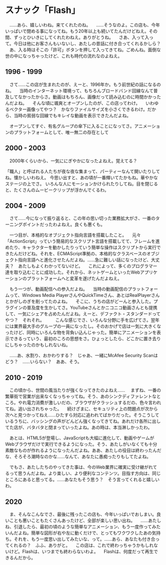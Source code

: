 # スナック「Flash」

　……あら、嬉しいわね。来てくれたのね。
　……そうなのよ。この店も、今年いっぱいで閉める事になってね。もう20年以上も続いてたんだけどねえ。その間、ずっとひいきにしてくれたわねえ。ありがとうね。
　さあ、入って入って。今日は他にお客さんもいないし、あたしの昔話に付き合ってくれるかしら？
　あ、入る時はそこの「許可」ボタンを押して入ってきてね。ごめんね。面倒な世の中になっちゃったけど、これも時代の流れなのよねえ。

## 1996 - 1999

　さて……この店が生まれたのが、えーと、1996年か。もう前世紀の話になるのね。
　当時のインターネット環境って、もちろんブロードバンド回線なんて普及してなかったからさ。動画はもちろん、画像だって読み込むのに時間かかったんだよね。
　そんな頃に颯爽とオープンしたのが、この店ってわけ。
　いわゆるベクター画像ってやつ？　かなりファイルサイズを小さくできるわけ。だから、当時の貧弱な回線でもキレイな動画を表示できたんだよね。

　オープンしてすぐ、有名グループの傘下に入ることになってさ。アニメーションのプラットフォームとして、唯一無二の存在として

## 2000 - 2003

　2000年くらいから、一気ににぎやかになったよねえ。覚えてる？

「職人」と呼ばれる人たちが夜な夜な集まって、パーティーなんて開いたりしてね。懐かしいわねえ。
今思い出すと、あの頃が一番輝いてたかもね。華やかなステージの上でさ。
いろんな人にモーションかけられたりしてね。目を閉じると、たくさんのムービークリップが浮かんでくるわ。

## 2004 - 2009

　さて……今になって振り返ると、この年の思い切った業務拡大がさ、一番のターニングポイントだったわよねえ。良くも悪くも。

　一つ目が、本格的なオブジェクト指向言語を搭載したこと。
　元々「ActionScript」っていう簡易的なスクリプト言語を搭載してて、フレームを進めたり、キャラクターを動かしたりっていう簡単な操作はスクリプトから実行できたんだけどね。それを、ECMAScript準拠の、本格的なクラスベースのオブジェクト指向言語へと進化させたんだよね。……急に難しい話になったけど、大丈夫？　あたしもよくわかってないけど。
　これによって、多くのプログラマー達を取り込むことに成功した。それから、ネットゲームといったWebアプリケーションのプラットフォームへと変革を遂げたんだよねえ。

　もう一つが、動画配信への参入だよね。
　当時の動画配信のプラットフォームって、Windows Media PlayerさんやQuickTimeさん、あとはRealPlayerさんとかがしのぎを削ってたのよね。
　そこに、うちの店がどーんと参入した。プラグインの普及度を生かしてさ。YouTubeさんとかニコニコ動画さんとも提携して、一気にシェアを占めたんだよね。えーと、デファクト・スタンダードってやつ？　それそれ。
　
　こんな感じでさ、いろんな分野に手を広げてさ。翌年には業界最大手のグループの一員になったし。そのおかげで店は一気に大きくなったけど、同時にいろんな物を背負い込んじゃった。簡単にアニメーションを表示できるっていう、最初のころの思想をさ。ひょっとしたら、どこかに置き去りにしちゃったのかもしれないね。

　……あ、水割り、おかわりする？　じゃあ、一緒にMcAfee Security Scanはどう？　……いらない？　ああ、そう。

## 2010 - 2019

　この頃から、世間の風当たりが強くなってきたのよねえ……
　まずね、一番の繁華街で営業が出来なくなっちゃってね。そう、あのシンクディファレントなところ。やれ電力消費が激しいだの、ブラウザがクラッシュするだの、色々言われてね。追い出されちゃった。
　続けざまに、セキュリティ上の問題点が次から次へと見つかってねえ……ひたすら対応に追われてばかりだった。そうこうしているうちに、バッシングの声がどんどん強くなってきてね。あれだけ各所に出してた店が、バタバタと閉まっていったよね。あの時は、本当淋しかったわ。

　あとは、HTML5が登場し、JavaScriptも大幅に進化して、動画やゲームがWebブラウザだけで実行できるようになった。そう、あたしがいなくても十分素敵なものが作れるようになったんだよね。ああ、あたしの役目は終わったんだな、そろそろ潮時なのかな……なんて、あなたに愚痴ったりもしてたよね。

　でもさ、あたしたちのやってきた事は、今のWeb業界に確実に受け継がれてるって思うんだよね。より楽しい、より便利なコンテンツ。目指す方向は、同じところにあると思ってる。……あなたもそう思う？　そう言ってくれると嬉しいわ。

## 2020

　ま、そんなこんなでさ、最後に残ったこの店も、今年いっぱいでおしまい。良いことも悪いこともたくさんあったけど、全部が楽しい思い出ね。
　……あたしね、引退したら、最初の頃のような簡単なアニメーション、もう一度作ってみたいんだよね。簡単な図形が右や左に動くだけで、とってもワクワクしたあの気持ち。それを、もう一度思い出してみたいな、って。……あら、あなたも付き合ってくれるの？　ふふ、ありがと。
　この店は、これで終わっちゃうかもしれないけど。Flashは、いつまでも終わらないわよ。
　Flashは、何度だって再生できるんだから。
<!--stackedit_data:
eyJoaXN0b3J5IjpbMTUzOTkzOTk0NCwxNzg4OTI5MDg5LC0xMT
kxNDE0NDksMTIzNzQwMjgwOSwyNDk3MTY4OTIsLTE4Mjk1NDg3
MzgsLTE4MzE5MzU3NjEsLTkzODExNDI5MSwtMjQ1NzQyMzIwLC
0yMDAwNTg2NDAzLDczODM3NTY1OCwyNjIwODgwMTcsLTExNTQy
MDQ1OTEsNjYzMjM0Mzc2LDE4MTI1NDg3MTQsLTExOTU2NDA1ND
ksMTk4NzY2MTcyMiwtMTM2NDIwOTE3NSwtMTk3ODA1NDIyLDEy
NzcyNTkyODVdfQ==
-->